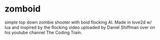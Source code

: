 # zomboid
simple top down zombie shooter with boid flocking AI. Made in love2d w/ lua and inspired by the flocking video uploaded by Daniel Shiffman over on his youtube channel The Coding Train. 
